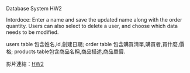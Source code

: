 Database System HW2

Intordoce: Enter a name and save the updated name along with the order quantity. Users can also select to delete a user, and choose which data needs to be modified.

users table 包含姓名,id,創建日期;
order table 包含購買清單,購買者,買什麼,價格;
products table包含商品名稱,商品描述,商品單價.

影片連結：[HW2](https://youtu.be/c8yqD_pz-50)
